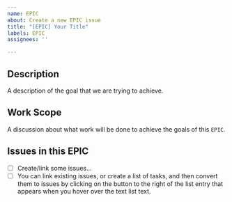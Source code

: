 ```yaml
---
name: EPIC
about: Create a new EPIC issue
title: "[EPIC] Your Title"
labels: EPIC
assignees: ''

---
```


## Description
A description of the goal that we are trying to achieve.

## Work Scope
A discussion about what work will be done to achieve the goals of this `EPIC`.

## Issues in this EPIC
- [ ] Create/link some issues...
- [ ] You can link existing issues, or create a list of tasks, and then convert them to issues by clicking on the button to the right of the list entry that appears when you hover over the text list text.
